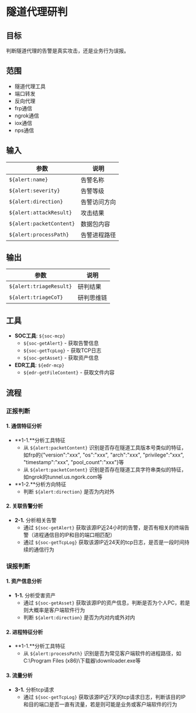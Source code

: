 # 隧道代理研判

## 目标
判断隧道代理的告警是真实攻击，还是业务行为误报。

## 范围
- 隧道代理工具
- 端口转发
- 反向代理
- frp通信
- ngrok通信
- iox通信
- nps通信

## 输入
| 参数 | 说明 |
|------|------|
| `${alert:name}` | 告警名称 |
| `${alert:severity}` | 告警等级 |
| `${alert:direction}` | 告警访问方向 |
| `${alert:attackResult}` | 攻击结果 |
| `${alert:packetContent}` | 数据包内容 |
| `${alert:processPath}` | 告警进程路径 |


## 输出
| 参数 | 说明 |
|------|------|
| `${alert:triageResult}` | 研判结果 |
| `${alert:triageCoT}` | 研判思维链 |

## 工具
- **SOC工具**: `${soc-mcp}`
  - `${soc-getAlert}` - 获取告警信息
  - `${soc-getTcpLog}` - 获取TCP日志
  - `${soc-getAsset}` - 获取资产信息
- **EDR工具**: `${edr-mcp}`
  - `${edr-getFileContent}` - 获取文件内容

## 流程

### 正报判断

#### 1. 通信特征分析
- **1-1.**分析工具特征
  - 从 `${alert:packetContent}` 识别是否存在隧道工具版本号类似的特征，如frp的{"version":"xxx", "os":"xxx", "arch":"xxx", "privilege":"xxx", "timestamp":"xxx", "pool_count":"xxx"}等
  - 从 `${alert:packetContent}` 识别是否存在隧道工具字符串类似的特征，如ngrok的tunnel.us.ngork.com等
- **1-2.**分析方向特征
  - 判断 `${alert:direction}` 是否为内对外

#### 2. 关联告警分析
- **2-1.** 分析相关告警
  - 通过 `${soc-getAlert}` 获取该源IP近24小时的告警，是否有相关的终端告警（进程通信目的IP和目的端口相匹配）
  - 通过 `${soc-getTcpLog}` 获取该源IP近24天的tcp日志，是否是一段时间持续的通信行为

### 误报判断

#### 1. 资产信息分析
- **1-1.** 分析受害资产
  - 通过 `${soc-getAsset}` 获取该源IP的资产信息，判断是否为个人PC，若是则大概率是客户端软件行为
  - 判断 `${alert:direction}` 是否为内对内或外对内

#### 2. 进程特征分析
- **1-1.**分析工具特征
  - 从 `${alert:processPath}` 识别是否为常见客户端软件的进程路径，如C:\Program Files (x86)\下载器\downloader.exe等

#### 3. 流量分析
- **3-1.** 分析tcp请求
  - 通过 `${soc-getTcpLog}` 获取该源IP近7天的tcp请求日志，判断该目的IP和目的端口是否一直有流量，若是则可能是业务或客户端软件的行为